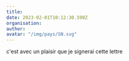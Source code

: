 ```yaml
---
title: 
date: 2023-02-01T10:12:30.590Z
organisation: 
author: 
avatar: "/img/pays/SN.svg"
---
```


c'est avec un plaisir que je signerai cette lettre 